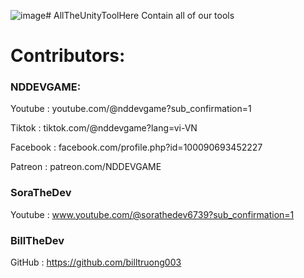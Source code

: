 ![image](https://github.com/NDDEVVlog/AllTheUnityToolHere/assets/111946313/74715b74-de29-4c9b-8d25-52a05e728165)# AllTheUnityToolHere
Contain all of our tools
# Contributors:
### NDDEVGAME:
Youtube   : youtube.com/@nddevgame?sub_confirmation=1

Tiktok    : tiktok.com/@nddevgame?lang=vi-VN

Facebook  : facebook.com/profile.php?id=100090693452227

Patreon   : patreon.com/NDDEVGAME
### SoraTheDev
Youtube   : www.youtube.com/@sorathedev6739?sub_confirmation=1

### BillTheDev
GitHub    : https://github.com/billtruong003
